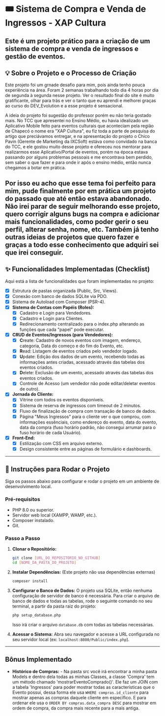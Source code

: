 # 🎟️ Sistema de Compra e Venda de Ingressos - XAP Cultura

Este é um projeto prático para a criação de um sistema de compra e venda de ingressos e gestão de eventos. 
---

## 💡 Sobre o Projeto e o Processo de Criação

Este projeto foi um grnade desafio para mim, pois ainda tenho pouca experiência na área. Foram 2 semanas trabalhando todo dia 4 horas por dia de segunda à segunda nesse projeto. Ver o resultado final do site é muito gratificante, olhar para trás e ver o tanto que eu aprendi e melhorei graças ao curso do DEV_Evolution e a esse projeto é sensacional.

A ideia do projeto foi sugestão do professor porém eu não teria gostado mais. No TCC que apresentei no Ensino Médio, eu havia idealizado um Aplicativo Mobile feito para eventos culturais que aconteciam pela região de Chapecó o nome era "XAP Cultura", eu fiz toda a parte de pesquisa do artigo que preciávamos entregar, e na apresentação do projeto o Chico Pavin (Gerente de Marketing da IXCSoft) estáva como convidado na banca do TCC, e ele gostou muito desse projeto e ofereceu nos mentorar para realizarmos esse Aplicativo/Portal de eventos, porém na época estava passando por alguns problemas pessoais e me encontrava bem perdido, sem saber o que fazer e para onde ir após o ensino médio, então nunca chegamos a botar em prática. 

Por isso eu acho que esse tema foi perfeito para mim, pude finalmente por em prática um projeto do passado que até então estava abandonado. Não irei parar de seguir melhorando esse projeto, quero corrigir alguns bugs na compra e adicionar mais funcionalidades, como poder gerir o seu perfil, alterar senha, nome, etc. Também já tenho outras ideias de projetos que quero fazer e graças a todo esse conhecimento que adquiri sei que irei conseguir.
---

## ✨ Funcionalidades Implementadas (Checklist)

Aqui está a lista de funcionalidades que foram implementadas no projeto:

-   [x] Estrutura de pastas organizada (Public, Src, Views).
-   [x] Conexão com banco de dados SQLite via PDO.
-   [x] Sistema de Autoload com Composer (PSR-4).
-   [x] **Sistema de Contas com Papéis (Roles):**
    -   [x] Cadastro e Login para Vendedores.
    -   [x] Cadastro e Login para Clientes.
    -   [x] Redirecionamento centralizado para o index.php alterando as funções que cada "papel" pode executar.
-   [x] **CRUD de Eventos/Ingressos (para Vendedores):**
    -   [x] **C**reate: Cadastro de novos eventos com imagem, endereço, categoria, Data do começo e do fim do Evento, etc.
    -   [x] **R**ead: Listagem de eventos criados pelo vendedor logado.
    -   [x] **U**pdate: Edição dos dados de um evento, recebendo todas as informações antes criadas, acessado através das tabelas dos eventos criados.
    -   [x] **D**elete: Exclusão de um evento, acessado através das tabelas dos eventos criados.
    -   [x] Controle de Acesso (um vendedor não pode editar/deletar eventos de outro).
-   [x] **Jornada do Cliente:**
    -   [x] Vitrine com todos os eventos disponíveis.
    -   [x] Sistema de reserva de ingressos com timeout de 2 minutos.
    -   [x] Fluxo de finalização de compra com transação de banco de dados.
    -   [x] Página "Meus Ingressos" para o cliente ver o que comprou, com informações essênciais, como endereço do evento, data do evento, data da compra (fuso horário padrão, não consegui arrumar para o fuso horário de cada Usuário).
-   [x] **Front-End:**
    -   [x] Estilização com CSS em arquivo externo.
    -   [x] Design consistente entre as páginas de formulário e dashboards.

---

## 🚀 Instruções para Rodar o Projeto

Siga os passos abaixo para configurar e rodar o projeto em um ambiente de desenvolvimento local.

### Pré-requisitos
* PHP 8.0 ou superior.
* Servidor web local (XAMPP, WAMP, etc.).
* Composer instalado.
* Git.

### Passo a Passo

1.  **Clonar o Repositório:**
    ```bash
    git clone [URL_DO_REPOSITORIO_NO_GITHUB]
    cd [NOME_DA_PASTA_DO_PROJETO]
    ```

2.  **Instalar Dependências:**
    (Este projeto não usa dependências externas)
    ```bash
    composer install
    ```

3.  **Configurar o Banco de Dados:**
    O projeto usa SQLite, então nenhuma configuração de servidor de banco é necessária. Para criar o arquivo de banco de dados e todas as tabelas, rode o seguinte comando no seu terminal, a partir da pasta raiz do projeto:
    ```bash
    php setup_database.php
    ```
    Isso irá criar o arquivo `database.db` com todas as tabelas necessárias.

4.  **Acessar o Sistema:**
    Abra seu navegador e acesse a URL configurada no seu servidor local (ex: `localhost:8080/Public/index.php`).

---

## Bônus Implementado

* **Histórico de Compras:**  - Na pasta src você irá encontrar a minha pasta Models e dentro dela todas as minhas Classes, a classe 'Compra' tem um método chamado 'mostrarEventoComprado()'. Ele faz um JOIN com a tabela 'Ingressos' para poder mostrar todas as características que o Evento possui, dessa forma ele usa `WHERE compras.id_cliente` para mostrar apenas as compras daquele cliente em específico. E para ordenar ele usa o `ORDER BY compras.data_compra DESC` para mostrar em ordem de compra, da compra mais recente para a mais antiga.


